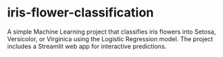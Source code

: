 # iris-flower-classification
A simple Machine Learning project that classifies iris flowers into Setosa, Versicolor, or Virginica using the Logistic Regression model. The project includes a Streamlit web app for interactive predictions.
